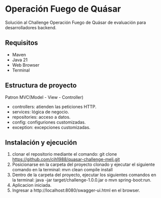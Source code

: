 # Operación Fuego de Quásar

Solución al Challenge Operación Fuego de Quásar de evaluación para desarrolladores backend.

## Requisitos

* Maven
* Java 21
* Web Browser
* Terminal

## Estructura de proyecto

Patron MVC(Model - View - Controller)
* controllers: atienden las peticiones HTTP.
* services: lógica de negocio.
* repositories: acceso a datos.
* config: configuriones customizadas.
* exception: excepciones customizadas.

## Instalación y ejecución

1. clonar el repositorio mediante el comando: git clone https://github.com/cjh1988/quasar-challenge-meli.git
2. Posicionarse en la carpeta del proyecto clonado y ejecutar el siguiente comando en la terminal: mvn clean compile install
3. Dentro de la carpeta del proyecto, ejecutar los siguientes comandos en la terminal: java -jar target/challenge-1.0.0.jar o mvn spring-boot:run.
4. Aplicacion iniciada.
5. Ingresar a http://localhost:8080/swagger-ui.html en el browser.
